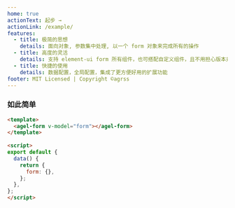 ```yaml
---
home: true
actionText: 起步 →
actionLink: /example/
features:
  - title: 极简的思想
    details: 面向对象, 参数集中处理, 以一个 form 对象来完成所有的操作
  - title: 高度的灵活
    details: 支持 element-ui form 所有组件，也可搭配自定义组件，且不用担心版本升级问题
  - title: 快捷的使用
    details: 数据配置，全局配置，集成了更方便好用的扩展功能
footer: MIT Licensed | Copyright ©agrss 
---
```



<!-- <ClientOnly><test-form/></ClientOnly> -->

### 如此简单

```html
<template>
  <agel-form v-model="form"></agel-form>
</template>
 
<script>
export default {
  data() {
    return {
      form: {},
    };
  },
};
</script>
```




